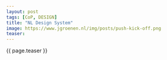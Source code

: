 ```yaml
---
layout: post
tags: [CoP, DESIGN]
title: "NL Design System"
image: https://www.jgroenen.nl/img/posts/push-kick-off.png
teaser: 
---
```

{{ page.teaser }}
